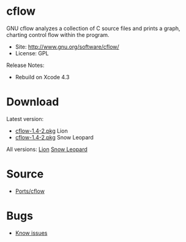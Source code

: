 

# cflow #

GNU cflow analyzes a collection of C source files and prints a graph, charting control flow within the program.

  * Site: http://www.gnu.org/software/cflow/
  * License: GPL

Release Notes:
  * Rebuild on Xcode 4.3


# Download #

Latest version:
  * [cflow-1.4-2.pkg](http://code.google.com/p/rudix/downloads/detail?name=cflow-1.4-2.pkg) Lion
  * [cflow-1.4-2.pkg](http://code.google.com/p/rudix-snowleopard/downloads/detail?name=cflow-1.4-2.pkg) Snow Leopard

All versions: [Lion](http://code.google.com/p/rudix/downloads/list?q=cflow) [Snow Leopard](http://code.google.com/p/rudix-snowleopard/downloads/list?q=cflow)

# Source #
  * [Ports/cflow](http://code.google.com/p/rudix/source/browse/Ports/cflow)

# Bugs #
  * [Know issues](http://code.google.com/p/rudix/issues/list?q=cflow)
